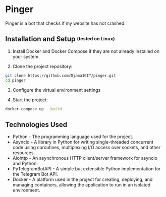 # Pinger

Pinger is a bot that checks if my website has not crashed.

## Installation and Setup <sup><sub>(tested on Linux)</sub></sup>

1. Install Docker and Docker Compose if they are not already installed on your system.

2. Clone the project repository:

```bash
git clone https://github.com/Djama1GIT/pinger.git
cd pinger
```

3. Configure the virtual environment settings

4. Start the project:

```bash
docker-compose up --build
```


## Technologies Used

- Python - The programming language used for the project.
- Asyncio - A library in Python for writing single-threaded concurrent code using coroutines, multiplexing I/O access over sockets, and other resources.
- Aiohttp - An asynchronous HTTP client/server framework for asyncio and Python.
- PyTelegramBotAPI - A simple but extensible Python implementation for the Telegram Bot API.
- Docker - A platform used in the project for creating, deploying, and managing containers, allowing the application to run in an isolated environment.
